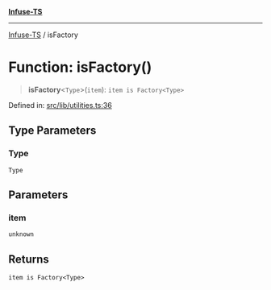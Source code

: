 [**Infuse-TS**](../README.md)

***

[Infuse-TS](../README.md) / isFactory

# Function: isFactory()

> **isFactory**\<`Type`\>(`item`): `item is Factory<Type>`

Defined in: [src/lib/utilities.ts:36](https://github.com/D-Kay6/Infuse-TS/blob/2b827980e37dbd9518746d6b95150b5d8563c940/src/lib/utilities.ts#L36)

## Type Parameters

### Type

`Type`

## Parameters

### item

`unknown`

## Returns

`item is Factory<Type>`
